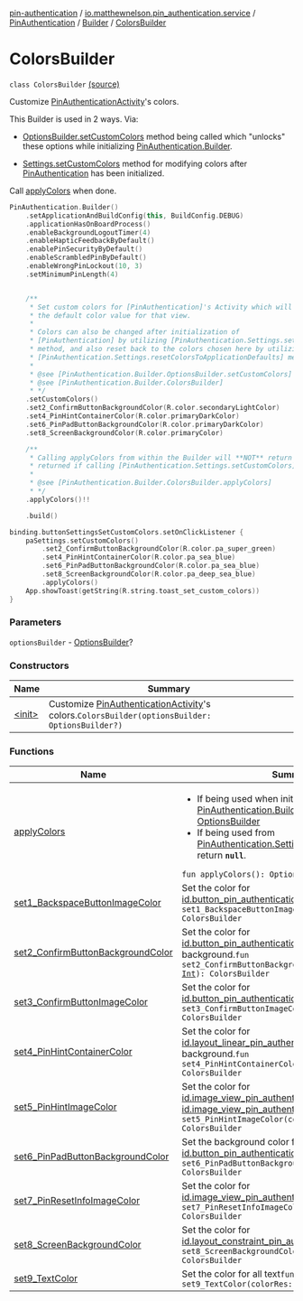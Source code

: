 [pin-authentication](../../../../index.md) / [io.matthewnelson.pin_authentication.service](../../../index.md) / [PinAuthentication](../../index.md) / [Builder](../index.md) / [ColorsBuilder](./index.md)

# ColorsBuilder

`class ColorsBuilder` [(source)](https://github.com/05nelsonm/pin-authentication/blob/master/pin-authentication/src/main/java/io/matthewnelson/pin_authentication/service/PinAuthentication.kt#L295)

Customize [PinAuthenticationActivity](#)'s colors.

This Builder is used in 2 ways. Via:

* [OptionsBuilder.setCustomColors](../-options-builder/set-custom-colors.md) method being called which "unlocks" these options
while initializing [PinAuthentication.Builder](../index.md).

* [Settings.setCustomColors](../../-settings/set-custom-colors.md) method for modifying colors after
[PinAuthentication](../../index.md) has been initialized.

Call [applyColors](apply-colors.md) when done.

``` kotlin
PinAuthentication.Builder()
    .setApplicationAndBuildConfig(this, BuildConfig.DEBUG)
    .applicationHasOnBoardProcess()
    .enableBackgroundLogoutTimer(4)
    .enableHapticFeedbackByDefault()
    .enablePinSecurityByDefault()
    .enableScrambledPinByDefault()
    .enableWrongPinLockout(10, 3)
    .setMinimumPinLength(4)


    /**
     * Set custom colors for [PinAuthentication]'s Activity which will overwrite
     * the default color value for that view.
     *
     * Colors can also be changed after initialization of
     * [PinAuthentication] by utilizing [PinAuthentication.Settings.setCustomColors]
     * method, and also reset back to the colors chosen here by utilizing the
     * [PinAuthentication.Settings.resetColorsToApplicationDefaults] method.
     *
     * @see [PinAuthentication.Builder.OptionsBuilder.setCustomColors]
     * @see [PinAuthentication.Builder.ColorsBuilder]
     * */
    .setCustomColors()
    .set2_ConfirmButtonBackgroundColor(R.color.secondaryLightColor)
    .set4_PinHintContainerColor(R.color.primaryDarkColor)
    .set6_PinPadButtonBackgroundColor(R.color.primaryDarkColor)
    .set8_ScreenBackgroundColor(R.color.primaryColor)

    /**
     * Calling applyColors from within the Builder will **NOT** return null. null is only
     * returned if calling [PinAuthentication.Settings.setCustomColors].
     *
     * @see [PinAuthentication.Builder.ColorsBuilder.applyColors]
     * */
    .applyColors()!!

    .build()
```

``` kotlin
binding.buttonSettingsSetCustomColors.setOnClickListener {
    paSettings.setCustomColors()
        .set2_ConfirmButtonBackgroundColor(R.color.pa_super_green)
        .set4_PinHintContainerColor(R.color.pa_sea_blue)
        .set6_PinPadButtonBackgroundColor(R.color.pa_sea_blue)
        .set8_ScreenBackgroundColor(R.color.pa_deep_sea_blue)
        .applyColors()
    App.showToast(getString(R.string.toast_set_custom_colors))
}
```

### Parameters

`optionsBuilder` - [OptionsBuilder](../-options-builder/index.md)?

### Constructors

| Name | Summary |
|---|---|
| [&lt;init&gt;](-init-.md) | Customize [PinAuthenticationActivity](#)'s colors.`ColorsBuilder(optionsBuilder: OptionsBuilder?)` |

### Functions

| Name | Summary |
|---|---|
| [applyColors](apply-colors.md) | <ul><li>If being used when initializing [PinAuthentication.Builder](../index.md), will return [OptionsBuilder](../-options-builder/index.md)</li> <li>If being used from [PinAuthentication.Settings.setCustomColors](../../-settings/set-custom-colors.md), will return **`null`**.</li></ul>`fun applyColors(): OptionsBuilder?` |
| [set1_BackspaceButtonImageColor](set1_-backspace-button-image-color.md) | Set the color for [id.button_pin_authentication_backspace](#)'s image.`fun set1_BackspaceButtonImageColor(colorRes: `[`Int`](https://kotlinlang.org/api/latest/jvm/stdlib/kotlin/-int/index.html)`): ColorsBuilder` |
| [set2_ConfirmButtonBackgroundColor](set2_-confirm-button-background-color.md) | Set the color for [id.button_pin_authentication_confirm](#)'s background.`fun set2_ConfirmButtonBackgroundColor(colorRes: `[`Int`](https://kotlinlang.org/api/latest/jvm/stdlib/kotlin/-int/index.html)`): ColorsBuilder` |
| [set3_ConfirmButtonImageColor](set3_-confirm-button-image-color.md) | Set the color for [id.button_pin_authentication_confirm](#)'s image.`fun set3_ConfirmButtonImageColor(colorRes: `[`Int`](https://kotlinlang.org/api/latest/jvm/stdlib/kotlin/-int/index.html)`): ColorsBuilder` |
| [set4_PinHintContainerColor](set4_-pin-hint-container-color.md) | Set the color for [id.layout_linear_pin_authentication_pin_hint](#)'s background.`fun set4_PinHintContainerColor(colorRes: `[`Int`](https://kotlinlang.org/api/latest/jvm/stdlib/kotlin/-int/index.html)`): ColorsBuilder` |
| [set5_PinHintImageColor](set5_-pin-hint-image-color.md) | Set the color for [id.image_view_pin_authentication_dot1](#) through [id.image_view_pin_authentication_dot14](#)'s image`fun set5_PinHintImageColor(colorRes: `[`Int`](https://kotlinlang.org/api/latest/jvm/stdlib/kotlin/-int/index.html)`): ColorsBuilder` |
| [set6_PinPadButtonBackgroundColor](set6_-pin-pad-button-background-color.md) | Set the background color for all buttons (except [id.button_pin_authentication_confirm](#))`fun set6_PinPadButtonBackgroundColor(colorRes: `[`Int`](https://kotlinlang.org/api/latest/jvm/stdlib/kotlin/-int/index.html)`): ColorsBuilder` |
| [set7_PinResetInfoImageColor](set7_-pin-reset-info-image-color.md) | Set the color for [id.image_view_pin_authentication_reset_help](#)`fun set7_PinResetInfoImageColor(colorRes: `[`Int`](https://kotlinlang.org/api/latest/jvm/stdlib/kotlin/-int/index.html)`): ColorsBuilder` |
| [set8_ScreenBackgroundColor](set8_-screen-background-color.md) | Set the color for [id.layout_constraint_pin_authentication_container](#)`fun set8_ScreenBackgroundColor(colorRes: `[`Int`](https://kotlinlang.org/api/latest/jvm/stdlib/kotlin/-int/index.html)`): ColorsBuilder` |
| [set9_TextColor](set9_-text-color.md) | Set the color for all text`fun set9_TextColor(colorRes: `[`Int`](https://kotlinlang.org/api/latest/jvm/stdlib/kotlin/-int/index.html)`): ColorsBuilder` |
